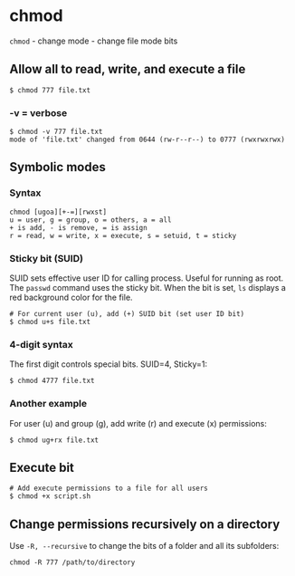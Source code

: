 # chmod

`chmod` - change mode - change file mode bits

## Allow all to read, write, and execute a file
```
$ chmod 777 file.txt
```

### -v = verbose
```
$ chmod -v 777 file.txt
mode of 'file.txt' changed from 0644 (rw-r--r--) to 0777 (rwxrwxrwx)
```

## Symbolic modes

### Syntax
```
chmod [ugoa][+-=][rwxst]
u = user, g = group, o = others, a = all
+ is add, - is remove, = is assign
r = read, w = write, x = execute, s = setuid, t = sticky
```

### Sticky bit (SUID)
SUID sets effective user ID for calling process. Useful for running as root. The `passwd` command uses the sticky bit. When the bit is set, `ls` displays a red background color for the file.
```
# For current user (u), add (+) SUID bit (set user ID bit)
$ chmod u+s file.txt
```

### 4-digit syntax
The first digit controls special bits. SUID=4, Sticky=1:
```
$ chmod 4777 file.txt
```

### Another example
For user (u) and group (g), add write (r) and execute (x) permissions:
```
$ chmod ug+rx file.txt
```

## Execute bit
```
# Add execute permissions to a file for all users
$ chmod +x script.sh
```

## Change permissions recursively on a directory
Use `-R, --recursive` to change the bits of a folder and all its subfolders:
```
chmod -R 777 /path/to/directory
```
